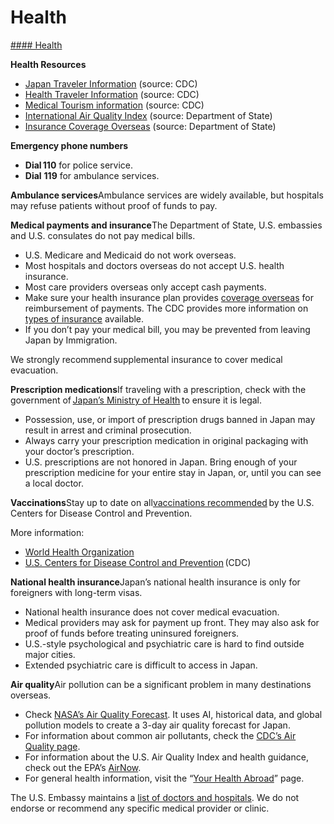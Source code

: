# Health

[#### Health](javascript:void(0); "Health")

**Health Resources**

* [Japan Traveler Information](https://wwwnc.cdc.gov/travel/destinations/traveler/none/japan?s_cid=ncezid-dgmq-travel-single-001) (source: CDC)
* [Health Traveler Information](https://wwwnc.cdc.gov/travel/page/traveler-information-center) (source: CDC)
* [Medical Tourism information](https://wwwnc.cdc.gov/travel/yellowbook/2024/health-care-abroad/medical-tourism) (source: CDC)
* [International Air Quality Index](https://www.airnow.gov/international/us-embassies-and-consulates/) (source: Department of State)
* [Insurance Coverage Overseas](https://travel.state.gov/content/travel/en/international-travel/before-you-go/your-health-abroad/Insurance_Coverage_Overseas.html) (source: Department of State)

**Emergency phone numbers**

* **Dial 110** for police service.
* **Dial** **119** for ambulance services.

**Ambulance services**Ambulance services are widely available, but hospitals may refuse patients without proof of funds to pay.

**Medical payments and insurance**The Department of State, U.S. embassies and U.S. consulates do not pay medical bills.

* U.S. Medicare and Medicaid do not work overseas.
* Most hospitals and doctors overseas do not accept U.S. health insurance.
* Most care providers overseas only accept cash payments.
* Make sure your health insurance plan provides [coverage overseas](https://travel.state.gov/content/travel/en/international-travel/before-you-go/your-health-abroad/Insurance_Coverage_Overseas.html) for reimbursement of payments. The CDC provides more information on [types of insurance](https://wwwnc.cdc.gov/travel/page/insurance) available.
* If you don’t pay your medical bill, you may be prevented from leaving Japan by Immigration.

We strongly recommend supplemental insurance to cover medical evacuation.

**Prescription medications**If traveling with a prescription, check with the government of [Japan’s Ministry of Health](https://www.mhlw.go.jp/english/policy/health-medical/pharmaceuticals/01.html) to ensure it is legal.

* Possession, use, or import of prescription drugs banned in Japan may result in arrest and criminal prosecution.
* Always carry your prescription medication in original packaging with your doctor’s prescription.
* U.S. prescriptions are not honored in Japan. Bring enough of your prescription medicine for your entire stay in Japan, or, until you can see a local doctor.

**Vaccinations**Stay up to date on all[vaccinations recommended](https://wwwnc.cdc.gov/travel/destinations/list) by the U.S. Centers for Disease Control and Prevention.

More information:

* [World Health Organization](https://www.who.int/countries/jpn/)
* [U.S. Centers for Disease Control and Prevention](https://wwwnc.cdc.gov/travel/destinations/traveler/none/japan?s_cid=ncezid-dgmq-travel-single-001) (CDC)

**National health insurance**Japan’s national health insurance is only for foreigners with long-term visas.

* National health insurance does not cover medical evacuation.
* Medical providers may ask for payment up front. They may also ask for proof of funds before treating uninsured foreigners.
* U.S.-style psychological and psychiatric care is hard to find outside major cities.
* Extended psychiatric care is difficult to access in Japan.

**Air quality**Air pollution can be a significant problem in many destinations overseas.

* Check [NASA’s Air Quality Forecast](https://aeronet.gsfc.nasa.gov/new_web/aqforecast). It uses AI, historical data, and global pollution models to create a 3-day air quality forecast for Japan.
* For information about common air pollutants, check the [CDC’s Air Quality page](https://www.cdc.gov/air-quality/pollutants/).
* For information about the U.S. Air Quality Index and health guidance, check out the EPA’s [AirNow](https://www.airnow.gov/aqi/aqi-basics/).
* For general health information, visit the “[Your Health Abroad](https://travel.state.gov/content/travel/en/international-travel/before-you-go/your-health-abroad.html)” page.

The U.S. Embassy maintains a [list of doctors and hospitals](https://jp.usembassy.gov/services/doctors/). We do not endorse or recommend any specific medical provider or clinic.